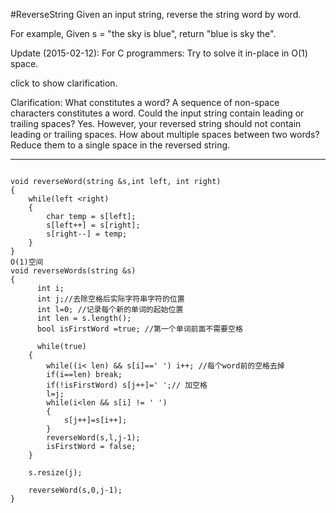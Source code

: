 #ReverseString
Given an input string, reverse the string word by word.

For example,
Given s = "the sky is blue",
return "blue is sky the".

Update (2015-02-12):
For C programmers: Try to solve it in-place in O(1) space.

click to show clarification.

Clarification:
What constitutes a word?
A sequence of non-space characters constitutes a word.
Could the input string contain leading or trailing spaces?
Yes. However, your reversed string should not contain leading or trailing spaces.
How about multiple spaces between two words?
Reduce them to a single space in the reversed string.


---


```

void reverseWord(string &s,int left, int right)
{
	while(left <right)
	{
		char temp = s[left];
		s[left++] = s[right];
		s[right--] = temp;
	}
}
O(1)空间
void reverseWords(string &s) 
{
      int i;
	  int j;//去除空格后实际字符串字符的位置
	  int l=0; //记录每个新的单词的起始位置
	  int len = s.length();
	  bool isFirstWord =true; //第一个单词前面不需要空格

	  while(true)
	{
		while((i< len) && s[i]==' ') i++; //每个word前的空格去掉
		if(i==len) break;
		if(!isFirstWord) s[j++]=' ';// 加空格
		l=j;
		while(i<len && s[i] != ' ') 
		{
			s[j++]=s[i++];
		}
		reverseWord(s,l,j-1);
		isFirstWord = false;
	}

	s.resize(j);

	reverseWord(s,0,j-1);
}
```

